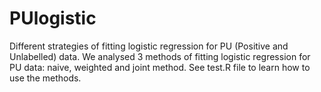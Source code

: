# PUlogistic
Different strategies of fitting logistic regression for PU (Positive and Unlabelled) data. 
We analysed 3 methods of fitting logistic regression for PU data: naive, weighted and joint method. See test.R file to learn how to use the methods.
